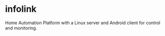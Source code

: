 # infolink
Home Automation Platform with a Linux server and Android client for control and monitoring.
